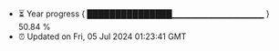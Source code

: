 - ⏳ Year progress { ███████████████▁▁▁▁▁▁▁▁▁▁▁▁▁▁▁ } 50.84 %
- ⏰ Updated on Fri, 05 Jul 2024 01:23:41 GMT

